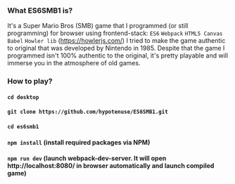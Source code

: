 ### What ES6SMB1 is?
It's a Super Mario Bros (SMB) game that I programmed (or still programming) for browser using frontend-stack:
`ES6`  `Webpack`  `HTML5 Canvas` `Babel` `Howler lib` (https://howlerjs.com/)
I tried to make the game authentic to original that was developed by Nintendo in 1985. Despite that the game I programmed isn't 100% authentic to the original, it's pretty playable and will immerse you in the atmosphere of old games.

### How to play?
#### `cd desktop`

#### `git clone https://github.com/hypotenuse/ES6SMB1.git`

#### `cd es6smb1`

#### `npm install` (install required packages via NPM)

#### `npm run dev` (launch webpack-dev-server. It will open http://localhost:8080/ in browser automatically and launch compiled game)
